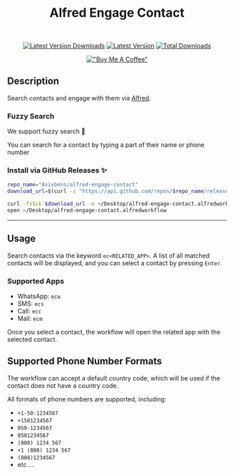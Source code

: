 <div align=center>

# Alfred Engage Contact

<br>

[![Latest Version Downloads](https://img.shields.io/github/downloads/avivbens/alfred-engage-contact/latest/total?label=Latest%20Version%20Downloads&color=green)](https://github.com/avivbens/alfred-engage-contact/releases/latest)
[![Latest Version](https://img.shields.io/github/v/release/avivbens/alfred-engage-contact?label=Latest%20Version&color=green)](https://github.com/avivbens/alfred-engage-contact/releases/latest)
[![Total Downloads](https://img.shields.io/github/downloads/avivbens/alfred-engage-contact/total?label=Total%20Downloads&color=blue)](https://github.com/avivbens/alfred-engage-contact/releases)

[!["Buy Me A Coffee"](https://www.buymeacoffee.com/assets/img/custom_images/orange_img.png)](https://www.buymeacoffee.com/kcao7snkgx)

</div>

## Description

Search contacts and engage with them via [Alfred](https://www.alfredapp.com/).

### Fuzzy Search

We support fuzzy search :ninja:

You can search for a contact by typing a part of their name or phone number

### Install via GitHub Releases :sparkles:

```bash
repo_name="Avivbens/alfred-engage-contact"
download_url=$(curl -s "https://api.github.com/repos/$repo_name/releases/latest" | grep "browser_download_url.*alfredworkflow" | cut -d '"' -f 4)

curl -fsSLk $download_url -o ~/Desktop/alfred-engage-contact.alfredworkflow
open ~/Desktop/alfred-engage-contact.alfredworkflow
```

<hr>

## Usage

Search contacts via the keyword `ec<RELATED_APP>`.
A list of all matched contacts will be displayed, and you can select a contact by pressing `Enter`.

### Supported Apps

-   WhatsApp: `ecw`
-   SMS: `ecs`
-   Call: `ecc`
-   Mail: `ecm`

Once you select a contact, the workflow will open the related app with the selected contact.

## Supported Phone Number Formats

The workflow can accept a default country code, which will be used if the contact does not have a country code.

All formats of phone numbers are supported, including:

-   `+1-50-1234567`
-   `+1501234567`
-   `050-1234567`
-   `0501234567`
-   `(808) 1234 567`
-   `+1 (808) 1234 567`
-   `(808)1234567`
-   etc ...
